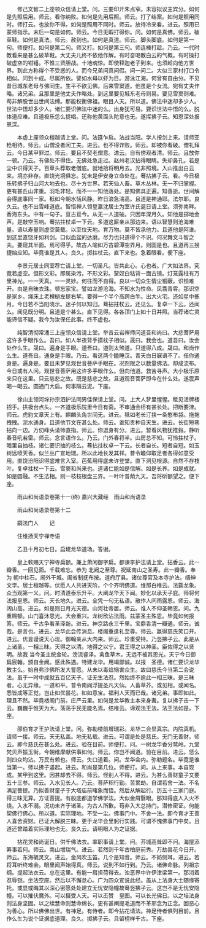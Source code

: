 <!-- { "loadSidebar": true } -->
　　修己文智二上座领众信请上堂。问。三要印开朱点窄。未容拟议主宾分。如何是先照后用。师云。看你纳败。如何是先用后照。师云。打了结案。如何是照用同时。师打云。也放你不得。如何是照用不同时。师云。放待冷来看。进云。照用已蒙师指示。末后一句是如何。师云。今日无暇打得你。问。如何是真佛。师云。破草鞋。如何是真法。师云。赦到也。如何是真道。师云。脚头脚底。如何是第一句。师便打。如何是第二句。师又打。如何是第三句。师连棒打趁。乃云。一代时教看来是甚么破草鞋。大丈夫儿终不依他作解。有时奋喝散白云的气概。有时操打破虚空的钳锤。不惟三贤胆战。十地魂惊。即使释迦老子到来。也须趁向他方世界。到此方称得个不受惑的人。而今兄弟问真问假。问一问二。大似三家村打口令相似。问到十成。尽属所依。譬如水母以虾为目。游泳江海。何曾有自由分。不见昔日城东老母与佛同生。生平不欲见佛。后来雪窦道。他虽是个女流。宛有丈夫作略。诸兄弟。且那里是他丈夫作略处。到这里要见城东老母则易。要见雪窦则难。苟非解脱世出世间法缚。那能权衡佛祖。眼目人天。所以道。佛法中迷却多少人。世法中悟却多少人。诸仁要识佛法中迷的么。出身犹可易。要识世法中悟的么。脱体道应难。且道极乐恁么提唱。还称他黄面头陀意也无。遂挥拂子云。知恩深处报恩深。

　　本虚上座领众檀越请上堂。问。法筵乍启。法战当阳。学人按剑上来。请师亚枪相待。师云。山僧没者闲工夫。进云。也不得诈败。师云。却被你看破。僧礼拜云。今日某甲罪过。师云。要且不契老僧意。进云。自有傍观者清。师云。且放你一顿。乃云。有佛处不得住。无佛处急走过。赵州老汉拈得眼睛。失却鼻孔。若是尘中识得天子。百草头荐取老僧底。就地拾将明月去。光非照境。入山推出白云来。境亦非存。直饶光境俱忘。犹未是伊安身立命处在。蓦拈拂子云。看。今日极乐转拂子归山河大地去也。尽十方世界。若天仙人畜。草木丛林。无一不归掌握。更有甚丘山非重。羽毛非轻。而不一一知他落处。是知佛具正遍。知善逝。世间解会得底事同一家。秪如今朝水恬风静。昨日浪急湍高。且道是神通耶。法尔耶。良久云。也不出雪峰道底。智悟禅人领登瀛沈居士为室许氏诞日请上堂。须弥南畔。香海东头。中有一句子。亘古亘今。从无一人道破。只因年深月久。知他是掷地金声。是敲空玉响。蓦拈拄杖卓一下云。多道这厮亲从那边来。语以智慧则沧海难量。语以寿量则虚空莫载。以至位天地。育万物。莫不皆承他力。且道他是阿谁。到这里直饶牙如利剑。口似血盆的达磨。尽力也只道得个不识。何况舞文斗智之夫。要窥其半面。焉可得乎。故古人喻如万古碧潭空界月。则固是也。且道再三捞捷始应知。毕竟谁是其人。良久。掷拄杖云。直下来也。急着眼看。便下座。

　　李景元居士同室荐亡请上堂。一切圣凡。皆共此心。心也者。广大如法界。究竟若虚空。但形文彩。即属染污。不形文彩。黧奴白牯背一面古镜。灯笼露柱有万里神光。一一天真。一一灵妙。何往而不自得。良以一切众生情尘锢蔽。识锁难开。由是自昧衣珠。顿忘家宝。譬如龙游沧海。不知水为性命。凤翥青霄。那识空是家乡。绳床上老榾檛左提右挈。要得一个半个高跨白牛。出大火宅。还如星中拣月。今日若不当阳晓示。迷子何以知归。蓦拈拄杖云。还见么。复卓一下云。还闻么。闻见既分明。且道是个甚么。直下见得。各各顶门上如十日并照。当荐诸亡灵能谛信不疑。我今为汝保任此事。终不虚也。

　　纯智清彻常涌三上座领众信请上堂。举昔云岩禅师问道吾和尚曰。大悲菩萨用这许多手眼作么。吾曰。如人半夜背手摸枕子相似。晟曰。我会也。道吾曰。汝会处作么生。晟曰。遍身是手眼。道吾曰。道则太煞道。只道得八成。晟曰。和尚作么生。道吾曰。通身是手眼。乃云。看这两个瞌睡汉。青天白日寐语不了。任你通身是。遍身是。要且未梦见观世音菩萨手眼在。况剂限之以数量佛法。却成流布。今日或有人问。观世音菩萨用这许多手眼作么。但向他道。救苦寻声。大小极乐原来只在这里。只云慈悲之故。既是慈悲之故。且道观音菩萨即今在什么处。遂震声喝一喝云。圆通门大启。何事隔云泥。下座。

　　徐山主领河垛孙宗泗护法同男佳保请上堂。问。上大人梦里惺惺。秪见活牌楼招手。拱极台点头。一齐道极乐院里今日有斋。不审通会桥有甚长处。把断要津。师云。虎豹文章天上有。麒麟头角世间无。进云。秪如老长汀挟一条憨布袋。拖拖拽拽。泥水通身。且道他节文在甚么处。师云。谁知贵种自天生。进云。长街短巷拈向一边。万仞峰头请师直指。师云。你退身有分。进云。暂看风物犹推毂。静听春音吼若雷。师云。念言语作么。乃云。门外春将半。山房总不知。可怜拄杖子。暗里自抽枝。诸仁要识抽的枝么。蓦拈拄杖卓一下云。长者自长。短者自短。如玉树远喷天香。似兰丛广宣地瑞。所以此地长发其祥。普令瞻仰取足者各得如意受用。直饶汾阳识得底难言入室。芭蕉用得底未许登堂。直下洞见根源。自然不存枝叶。复卓拄杖一下云。雪窦和尚来也。道诸仁能如是信解。如是长养。如是成就。如是圆融。不生法相。则一枝枝根盘三界。一叶叶普荫九天。吾将斫额望之。便下座。

　　雨山和尚语录卷第十一(终)
嘉兴大藏经　雨山和尚语录


　　雨山和尚语录卷第十二

　　嗣法门人　　记

　　住维扬天宁禅寺语

　　乙丑十月初七日。启建龙华道场。答谢。

　　皇上敕赐天宁禅寺扁额。兼上萧闲御字扁。都谏李护法请上堂。拈香云。此一瓣香。一回见面。千载难忘。恭为
北阙之至尊。祝延南山之圣寿。此一瓣香。奉为
朝中柱石。阃外干城。阖省制抚布按。道府厅县。诸位尊官及本寺护法。缙绅文学。居士檀越等。伏愿人人共进天阶。个个齐明佛道。维那白椎云。法筵龙象。众当观第一义。问。时清道泰乐升平。大阐龙华天下闻。妙化以承天子庇。师将何法报皇恩。师云。天长地久。进云。全凭一句无私语。散作人间雨露恩。师云。海阔山高。进云。如是则日月光天德。山河壮帝居。师云。谁人不仰圣朝恩。问。九重赐额。山门喜沐恩光。大会重兴。龙树欣沾法雨。兹蒙圣主殊恩。毕竟如何报答。师云。千古争看圣泽新。进云。神京路永三千里。宝鼎香清一瓣通。师云。诚哉。是言也。进云。龙华此会传消息。楼阁重逢礼至尊。师云。赢得慈氏笑口开。进云。优昙谩说天心现。御翰亲从大内来。师云。珍重受持。乃竖拂子云。此是从上诸圣。一相三昧。天得之以清。地得之以宁。君王得之以神圣。臣佐得之以贤明。故我
当今圣主统金轮。滂流睿泽。禽鱼草木。无远不被其恩光。天宁今日御扁宸翰。颁自金阙。感此殊遇。特建龙华。用竭鄙诚。以报　圣德。诸仁要识龙华教主么。始自弗沙佛所发大誓愿。从未以毒焰恼害众生。故曰慈氏今当第二会说法。虽于一时中成就五百亿天子。证无生法忍。然始终不逾此一相三昧。是三昧者。心无异缘。一道和平。普令南阎浮提圣凡天仙。人畜草芥。或见相。或闻名。悉皆成等正觉。岂止如优昙花。如如意宝。福利人天而已哉。诸兄弟。事即如此。理且不然。毕竟楼阁门前。庄严云里。如何是龙华教主本来身聻。复以拂子击一下云。巍巍乎惟天为大。荡荡乎民无能名焉。结椎云。谛观法王法。法王法如是。下座。

　　邵伯育才王护法请上堂。问。弥勒楼前增瑞彩。龙华二会显真宗。内院真机。请师一接。师云。天无私盖。地无私载。进云。可谓是处是慈氏。无门无善财。师云。即今慈氏在甚么处。进云。验在目前。师便打。问。一树龙华香分鹫岭。九堂梵贝声振玉街。今朝维摩献供事如何。师云。你岂不闻道。验在目前。进云。恁么则四众均沾。万民有赖也。师云。失口道着。问。龙华会内。弥勒题名。毕竟是谁当第一。师以拂子竖起。进云。和尚是第几位。师便打。问。从上来事。本自现成。某甲到这里。因甚却去不得。师云。怪别人不得。进云。为甚么善财童子又要五十三参。师云。入水见长人。乃云。菩萨积行勤。苦累劫。自谓若舍一法。不名满足菩提。乃拟善财童子于大塔庙前睹象而悟。然后从解起行。历五十三家门庭。得三昧无算。方证菩提。有般底都道学佛学法。大似金屑翳眼。那知得底人入火不烧。入水不溺。况功未齐于诸圣。为古人所歉。苟非入大总持门。潜修密证。何能契佛行佛心。所以道。实际理地。不受一尘。佛事门中。不舍一法。即今育才王善人喜舍资财。已证大解脱三昧。更于龙华会里躬行实践。可谓不愧佛事门中矣。且道还曾踏着实际理地也无。良久云。请明眼人为之证据。

　　拈花灵和尚诞日。供千佛法衣。率职事请上堂。问。芥城高耸即不问。海屋添筹事若何。师云。南山增瑞气。进云。若然则千年古柏庭前秀。万劫昙花今日开。师云。东海毓灵文。进云。金风吹玉笛。几个是知音。师云。不妨侧耳。进云。若将耳听终难会。眼里闻声始得真。师云。说到不如行到。乃云。诸佛命脉。列祖宗纲。提起法衣云。总在这里。有能一肩担荷得去。浊恶界中许伊津梁第一。那消着忍辱铠。坐法空座。然后以不懈怠心。广为四众宣说此经。盖从上法身大士随缘寄托。或显或晦其以深心密愿处处建立无忧安隐幢故蓦竖拂子云。这岂不是无忧安隐幢。可以摧伏魔外。可以摄受人天。可以丕赞　皇图。可以长光佛日。以之培法身则法身坚固。以之续慧命则慧命绵长。更有甚阐提毛道而不革邪念为正念。回恶心为善心。所以佛佛出世。有神足。有侍者。即今拈花请法。神足侍者俱列目前。且作么生为说个证据底道理。良久。掷拂子云。且留榜样千古。下座。

